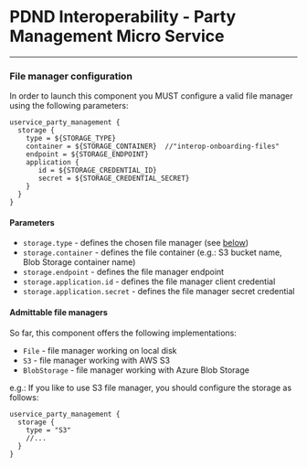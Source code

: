 # PDND Interoperability - Party Management Micro Service
---

### File manager configuration

In order to launch this component you MUST configure a valid file manager using the following parameters:

```
uservice_party_management {
  storage {
    type = ${STORAGE_TYPE}
    container = ${STORAGE_CONTAINER}  //"interop-onboarding-files"
    endpoint = ${STORAGE_ENDPOINT}
    application {
       id = ${STORAGE_CREDENTIAL_ID}
       secret = ${STORAGE_CREDENTIAL_SECRET}
    }
  }
}
```

#### Parameters

- `storage.type` - defines the chosen file manager (see [below](#admittable-file-managers))
- `storage.container` - defines the file container (e.g.: S3 bucket name, Blob Storage container name)
- `storage.endpoint` - defines the file manager endpoint
- `storage.application.id` - defines the file manager client credential
- `storage.application.secret` - defines the file manager secret credential

#### Admittable file managers

So far, this component offers the following implementations:

- `File` - file manager working on local disk
- `S3` - file manager working with AWS S3
- `BlobStorage` - file manager working with Azure Blob Storage

e.g.: If you like to use S3 file manager, you should configure the storage as follows:

```
uservice_party_management {
  storage {
    type = "S3"
    //...
  }
}
```